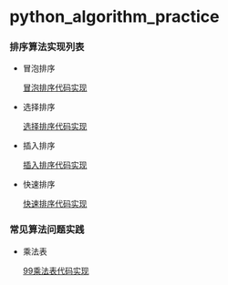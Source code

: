 # python_algorithm_practice


### 排序算法实现列表

- 冒泡排序
  
  [冒泡排序代码实现](bubble_sort.py)

- 选择排序

  [选择排序代码实现](selection_sort.py)
  
  
- 插入排序

  [插入排序代码实现](insertion_sort.py)  
  
  
- 快速排序

  [快速排序代码实现](quick_sort.py)  
  

### 常见算法问题实践

- 乘法表
  
  [99乘法表代码实现](multiplication_table.py)